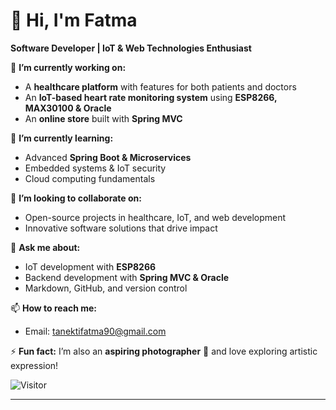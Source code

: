 # 👋 Hi, I'm Fatma

**Software Developer | IoT & Web Technologies Enthusiast**

🔭 **I’m currently working on:**
- A **healthcare platform** with features for both patients and doctors
- An **IoT-based heart rate monitoring system** using **ESP8266, MAX30100 & Oracle**
- An **online store** built with **Spring MVC**

🌱 **I’m currently learning:**
- Advanced **Spring Boot & Microservices**
- Embedded systems & IoT security
- Cloud computing fundamentals

👯 **I’m looking to collaborate on:**
- Open-source projects in healthcare, IoT, and web development
- Innovative software solutions that drive impact

💬 **Ask me about:**
- IoT development with **ESP8266**
- Backend development with **Spring MVC & Oracle**
- Markdown, GitHub, and version control

📫 **How to reach me:**
- Email: tanektifatma90@gmail.com

⚡ **Fun fact:**
I’m also an **aspiring photographer** 📸 and love exploring artistic expression!


![Visitor](https://visitor-badge.laobi.icu/badge?page_id=fatma-tanektizahra.fatma-tanektizahra)

---
